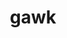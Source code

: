 ---
title: "gawk"
layout: cache
categories: [package, develop-2023-11-19]
meta: {"versions": ["5.2.2"], "compilers": ["gcc@=11.4.0", "gcc@=7.3.1", "gcc@=7.5.0", "gcc@=9.4.0", "oneapi@=2023.2.0"], "oss": ["amzn2", "ubuntu18.04", "ubuntu20.04", "ubuntu22.04"], "platforms": ["linux"], "targets": ["aarch64", "neoverse_n1", "neoverse_v1", "ppc64le", "x86_64_v3"], "stacks": ["aws-isc", "aws-isc-aarch64", "e4s", "e4s-neoverse_v1", "e4s-oneapi", "e4s-power", "radiuss", "root", "tutorial"], "num_specs": 9, "num_specs_by_stack": {"aws-isc-aarch64": 2, "root": 9, "aws-isc": 1, "radiuss": 1, "e4s-neoverse_v1": 1, "e4s-power": 1, "e4s": 1, "e4s-oneapi": 1, "tutorial": 1}}
spec_details: [{"hash": "z2y22625qcy3mrd5rfyjkgrmt2wzjwlb", "compiler": "gcc@=7.3.1", "versions": ["5.2.2"], "os": "amzn2", "platform": "linux", "target": "aarch64", "variants": ["build_system=autotools", "~nls"], "stacks": ["aws-isc-aarch64", "root"], "size": "-", "tarball": "https://binaries.spack.io/develop-2023-11-19/build_cache/linux-amzn2-aarch64/gcc-7.3.1/gawk-5.2.2/linux-amzn2-aarch64-gcc-7.3.1-gawk-5.2.2-z2y22625qcy3mrd5rfyjkgrmt2wzjwlb.spack"}, {"hash": "cb5hyf77j4kep6kgxvigsbh6tucok6w7", "compiler": "gcc@=7.3.1", "versions": ["5.2.2"], "os": "amzn2", "platform": "linux", "target": "neoverse_n1", "variants": ["build_system=autotools", "~nls"], "stacks": ["aws-isc-aarch64", "root"], "size": "-", "tarball": "https://binaries.spack.io/develop-2023-11-19/build_cache/linux-amzn2-neoverse_n1/gcc-7.3.1/gawk-5.2.2/linux-amzn2-neoverse_n1-gcc-7.3.1-gawk-5.2.2-cb5hyf77j4kep6kgxvigsbh6tucok6w7.spack"}, {"hash": "jdojvb2cmwmzunno5tfmb7yvi24tteme", "compiler": "gcc@=7.3.1", "versions": ["5.2.2"], "os": "amzn2", "platform": "linux", "target": "x86_64_v3", "variants": ["build_system=autotools", "~nls"], "stacks": ["aws-isc", "root"], "size": "-", "tarball": "https://binaries.spack.io/develop-2023-11-19/build_cache/linux-amzn2-x86_64_v3/gcc-7.3.1/gawk-5.2.2/linux-amzn2-x86_64_v3-gcc-7.3.1-gawk-5.2.2-jdojvb2cmwmzunno5tfmb7yvi24tteme.spack"}, {"hash": "bb2xavukylmpqtiln6xfsgslhvli533u", "compiler": "gcc@=7.5.0", "versions": ["5.2.2"], "os": "ubuntu18.04", "platform": "linux", "target": "x86_64_v3", "variants": ["build_system=autotools", "~nls"], "stacks": ["root", "radiuss"], "size": "-", "tarball": "https://binaries.spack.io/develop-2023-11-19/build_cache/linux-ubuntu18.04-x86_64_v3/gcc-7.5.0/gawk-5.2.2/linux-ubuntu18.04-x86_64_v3-gcc-7.5.0-gawk-5.2.2-bb2xavukylmpqtiln6xfsgslhvli533u.spack"}, {"hash": "oosbotoubpkve56rl3ev6wtapqrq7yrm", "compiler": "gcc@=11.4.0", "versions": ["5.2.2"], "os": "ubuntu20.04", "platform": "linux", "target": "neoverse_v1", "variants": ["build_system=autotools", "~nls"], "stacks": ["e4s-neoverse_v1", "root"], "size": "-", "tarball": "https://binaries.spack.io/develop-2023-11-19/build_cache/linux-ubuntu20.04-neoverse_v1/gcc-11.4.0/gawk-5.2.2/linux-ubuntu20.04-neoverse_v1-gcc-11.4.0-gawk-5.2.2-oosbotoubpkve56rl3ev6wtapqrq7yrm.spack"}, {"hash": "mhk6xwxcfbmcf6ga4mzsoxwcx26rmucr", "compiler": "gcc@=9.4.0", "versions": ["5.2.2"], "os": "ubuntu20.04", "platform": "linux", "target": "ppc64le", "variants": ["build_system=autotools", "~nls"], "stacks": ["e4s-power", "root"], "size": "-", "tarball": "https://binaries.spack.io/develop-2023-11-19/build_cache/linux-ubuntu20.04-ppc64le/gcc-9.4.0/gawk-5.2.2/linux-ubuntu20.04-ppc64le-gcc-9.4.0-gawk-5.2.2-mhk6xwxcfbmcf6ga4mzsoxwcx26rmucr.spack"}, {"hash": "tr2ju75m3z3myjtit3yrf6e4ezpn4wvo", "compiler": "gcc@=11.4.0", "versions": ["5.2.2"], "os": "ubuntu20.04", "platform": "linux", "target": "x86_64_v3", "variants": ["build_system=autotools", "~nls"], "stacks": ["e4s", "root"], "size": "-", "tarball": "https://binaries.spack.io/develop-2023-11-19/build_cache/linux-ubuntu20.04-x86_64_v3/gcc-11.4.0/gawk-5.2.2/linux-ubuntu20.04-x86_64_v3-gcc-11.4.0-gawk-5.2.2-tr2ju75m3z3myjtit3yrf6e4ezpn4wvo.spack"}, {"hash": "ixlqfrmlhdu4uivrlm7nvaophn4jpxlk", "compiler": "oneapi@=2023.2.0", "versions": ["5.2.2"], "os": "ubuntu20.04", "platform": "linux", "target": "x86_64_v3", "variants": ["build_system=autotools", "~nls"], "stacks": ["e4s-oneapi", "root"], "size": "-", "tarball": "https://binaries.spack.io/develop-2023-11-19/build_cache/linux-ubuntu20.04-x86_64_v3/oneapi-2023.2.0/gawk-5.2.2/linux-ubuntu20.04-x86_64_v3-oneapi-2023.2.0-gawk-5.2.2-ixlqfrmlhdu4uivrlm7nvaophn4jpxlk.spack"}, {"hash": "oq45miwvsmltzzfkyb72goh73csedkal", "compiler": "gcc@=11.4.0", "versions": ["5.2.2"], "os": "ubuntu22.04", "platform": "linux", "target": "x86_64_v3", "variants": ["build_system=autotools", "~nls"], "stacks": ["tutorial", "root"], "size": "-", "tarball": "https://binaries.spack.io/develop-2023-11-19/build_cache/linux-ubuntu22.04-x86_64_v3/gcc-11.4.0/gawk-5.2.2/linux-ubuntu22.04-x86_64_v3-gcc-11.4.0-gawk-5.2.2-oq45miwvsmltzzfkyb72goh73csedkal.spack"}]
---